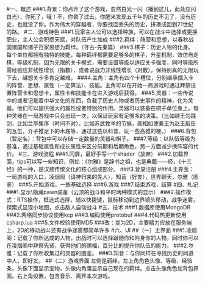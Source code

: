 #一、概述
###1.背景：你点开了这个游戏，忽然白光一闪（播到这儿，此处应闪白光），你死了，哦！不，你昏了过去，你醒来发现五千年的历史不见了，没有历史，也就没了你。作为伟大的穿越者，你要找回丢失的历史，拼凑成回到21世纪的路。
#二、游戏特色
###1.玩家主人公可以选择种族，可以在战斗中选择或更换职业，主人公会积攒天赋，对队伍产生加成
###2.羁绊：阵营和思想，以春秋战国诸国和诸子百家思想为羁绊。（寻古-先秦篇）
###3.棋子：历史人物的化身。每个单位都拥有独特的技能，每种羁绊都需要足够多的棋子，升星机制，效仿自走棋，等级机制，因为无限的关卡模式，需要设置等级以适应关卡强度，同时等级所需经验应非线性增长（指数），或者说战力非线性增长（对数），保持别真的无限玩下去，越想关卡多肯定越难。
###4.主角：主角有四个卡槽位，分别继承插入卡的阵营、思想、属性（一定算法）、技能。主角可以在开始一局游戏时通过拜祭设置阵营卡和思想卡，属性卡和技能卡在进入游戏后获得。
###5.灵器：一些传说中的或者记载着中华文化的东西，负载了历史人物或者历史事件的精神，化为灵器。他们可以提供强大的属性或者特别的作用。灵器可以装备在棋子单位身上。每种灵器在一局游戏中只会出现一次，以保证玩家有足够多的决策。（比如越王勾践剑，比如兰亭集序（时间不对），比如苏武牧羊的节旄，蔺相如使秦王为赵王敲缶的瓦缶，介子推足下的木屐等，通过这些以科普，玩一些高雅的梗。）
###6.背包（暂定名）：背包中可以存储一定数量的灵器和棋子。
###7.等级：以队伍等级为基准，通过基础属性和成长属性来区分前期和后期角色，另一方面减少换阵容的代价。
#三、游戏流程
###1.闪屏，最好手写一个shader（放弃）
###2.加载界面，tips可以写一些知识，例如：《尔雅》是辞书之祖，也是典籍——经，《十三经》的一种，是汉族传统文化的核心组成部分。
###3.登录注册
###4.主界面：一局游戏的入口，凌烟阁（请神归来的先人），知音（好友），世界聊天，尔雅（图鉴）
###5.开始游戏，一些基础选择
###6.游戏
###7.结束游戏，结算
#四、札记
###1.显示\隐藏pawn装备（云顶的战斗和平时两种模式的显示）
###2.操作模式：RTS操作，框选式选择，辅以快捷键，鼠标移动到边界镜头移动，战争迷雾，探索式显现小地图，点击敌人自动战斗
#五、技术
###1.数据库使用MongoDB
###2.网络同步协议使用kcp
###3.编码使用protobuf
###4.代码热更新使用csharp.lua
###5.文件校验使用MD5
###改：变为2D，主要精力应放在服务端上，2D的移动战斗还有战争迷雾都简单许多
#六、UI
##（一）主界面
###1.凌烟阁：记载了你所达成的人物，出战时可以选择跟随你和附身你的人物。同时你可以在凌烟阁中拜祭先贤，获得他们的赐福，百分比的提升你队伍的能力。
###2.尔雅：记载了你所收集过的灵器的图鉴。
###3.知音：与你同样在寻找历史的同道中人，即好友。
##（二）游戏界面
左侧是羁绊，左上角角色头像、等级、经验条，头像下面显示宝物，头像内角落显示自己现在的羁绊。点击头像角色加背包界面。右上角设置，包含音乐、离开本次游戏。
